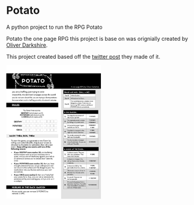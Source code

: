 # Potato
A python project to run the RPG Potato

Potato the one page RPG this project is base on was orignially
created by [Oliver Darkshire](@deathbybadger). 

This project created based off the 
[twitter post](https://twitter.com/deathbybadger/status/1567425842526945280?lang=en)
they made of it. 

<img src="./resources/original_post.png" width="50%" hight="50%">